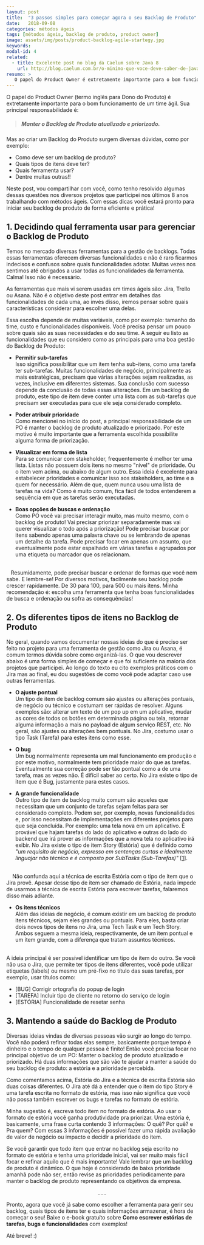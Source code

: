 ```yaml
---
layout: post
title:  "3 passos simples para começar agora o seu Backlog de Produto"
date:   2018-09-08
categories: métodos ágeis
tags: [métodos ágeis, backlog de produto, product owner]
image: assets/img/posts/product-backlog-agile-startegy.jpg
keywords:
modal-id: 4
related:
  - title: Excelente post no blog da Caelum sobre Java 8
    url: http://blog.caelum.com.br/o-minimo-que-voce-deve-saber-de-java-8/
resumo: >
   O papel do Product Owner é extretamente importante para o bom funcionamento de um time ágil. Sua principal responsabilidade é manter o backlog de produto atualizado e priorizado! Para isso é necessário ter organização e tomar algumas decisões antes de começar. Neste post iremos falar das principais dúvidas que surgem quando se inicia a construção de um backlog de produto eficiente.
---
```


O papel do Product Owner (termo inglês para Dono do Produto) é extretamente importante para o bom funcionamento de um time ágil. Sua principal responsabilidade é:

  > ##### Manter o Backlog de Produto atualizado e priorizado.

Mas ao criar um Backlog do Produto surgem diversas dúvidas, como por exemplo:

- Como deve ser um backlog de produto?
- Quais tipos de itens deve ter?
- Quais ferramenta usar?
- Dentre muitas outras!!

Neste post, vou compartilhar com você, como tenho resolvido algumas dessas questões nos diversos projetos que participei nos últimos 8 anos trabalhando com métodos ágeis. Com essas dicas você estará pronto para iniciar seu backlog de produto de forma eficiente e prática!


## 1. Decidindo qual ferramenta usar para gerenciar o Backlog de Produto
Temos no mercado diversas ferramentas para a gestão de backlogs. Todas essas ferramentas oferecem diversas funcionalidades e não é raro ficarmos indecisos e confusos sobre quais funcionalidades adotar. Muitas vezes nos sentimos até obrigados a usar todas as funcionalidades da ferramenta. Calma! Isso não é necessário.

As ferramentas que mais vi serem usadas em times ágeis são: Jira, Trello ou Asana. Não é o objetivo deste post entrar em detalhes das funcionalidades de cada uma, ao invés disso, iremos pensar sobre quais características considerar para escolher uma delas.

Essa escolha depende de muitas variáveis, como por exemplo: tamanho do time, custo e funcionalidades disponíveis. Você precisa pensar um pouco sobre quais são as suas necessidades e do seu time. A seguir eu listo as funcionalidades que eu considero como as principais para uma boa gestão do Backlog de Produto:


* **Permitir sub-tarefas** <br>
Isso significa possibilitar que um item tenha sub-itens, como uma tarefa ter sub-tarefas. Muitas funcionalidades de negócio, principalmente as mais estratégicas, precisam que várias alterações sejam realizadas, as vezes, inclusive em diferentes sistemas. Sua conclusão com sucesso depende da conclusão de todas essas alterações. Em um backlog de produto, este tipo de item deve conter uma lista com as sub-tarefas que precisam ser executadas para que ele seja considerado completo.

* **Poder atribuir prioridade** <br>
Como mencionei no início do post, a principal responsabilidade de um PO é manter o backlog de produto atualizado e priorizado. Por este motivo é muito importante que a ferramenta escolhida possibilite alguma forma de priorização.

* **Visualizar em forma de lista** <br>
Para se comunicar com stakeholder, frequentemente é melhor ter uma lista. Listas não possuem dois itens no mesmo "nível" de prioridade. Ou o item vem acima, ou abaixo de algum outro. Essa ideia é excelente para estabelecer prioridades e comunicar isso aos stakeholders, ao time e a quem for necessário. Além de que, quem nunca usou uma lista de tarefas na vida? Como é muito comum, fica fácil de todos entenderem a sequência em que as tarefas serão executadas.

* **Boas opções de buscas e ordenação** <br>
Como PO você vai precisar interagir muito, mas muito mesmo, com o backlog de produto! Vai precisar priorizar separadamente mas vai querer visualizar o todo após a priorização! Pode precisar buscar por itens sabendo apenas uma palavra chave ou se lembrando de apenas um detalhe da tarefa. Pode precisar focar em apenas um assunto, que eventualmente pode estar espalhado em várias tarefas e agrupados por uma etiqueta ou marcador que os relacionam.
<br>
&nbsp; &nbsp;Resumidamente, pode precisar buscar e ordenar de formas que você nem sabe. E lembre-se! Por diversos motivos, facilmente seu backlog pode crescer rapidamente. De 30 para 100, para 500 ou mais itens. Minha recomendação é: escolha uma ferramenta que tenha boas funcionalidades de busca e ordenação ou sofra as consequências!



## 2. Os diferentes tipos de itens no Backlog de Produto
No geral, quando vamos documentar nossas ideias do que é preciso ser feito no projeto para uma ferramenta de gestão como Jira ou Asana, é comum termos dúvida sobre como organizá-las. O que vou descrever abaixo é uma forma simples de começar e que foi suficiente na maioria dos projetos que participei. Ao longo do texto eu cito exemplos práticos com o Jira mas ao final, eu dou sugestões de como você pode adaptar caso use outras ferramentas.


* **O ajuste pontual** <br>
Um tipo de item de backlog comum são ajustes ou alterações pontuais, de negócio ou técnico e costumam ser rápidas de resolver. Alguns exemplos são: alterar um texto de um pop up em um aplicativo, mudar as cores de todos os botões em determinada página ou tela, retornar alguma informação a mais no payload de algum serviço REST, etc. No geral, são ajustes ou alterações bem pontuais. No Jira, costumo usar o tipo Task (Tarefa) para estes itens como esse.

* **O bug** <br>
Um bug normalmente representa um mal funcionamento em produção e por este motivo, normalmente tem prioridade maior do que as tarefas. Eventualmente sua correção pode ser tão pontual como a de uma tarefa, mas as vezes não. É difícil saber ao certo. No Jira existe o tipo de item que é Bug, justamente para estes casos.

* **A grande funcionalidade** <br>
Outro tipo de item de backlog muito comum são aqueles que necessitam que um conjunto de tarefas sejam feitas para ser considerado completo. Podem ser, por exemplo, novas funcionalidades e, por isso necessitam de implementações em diferentes projetos para que seja concluída. Por exemplo: uma tela nova em um aplicativo. É provável que hajam tarefas do lado do aplicativo e outras do lado do backend que irá prover as informações que a nova tela no aplicativo irá exibir. No Jira existe o tipo de item Story (Estória) que é definido como *"um requisito de negócio, expresso em sentenças curtas e idealmente linguajar não técnico e é composto por SubTasks (Sub-Tarefas)"* [\[1\]](https://confluence.atlassian.com/agile/glossary/story?_ga=2.231644383.1152074856.1537238137-182799752.1527212613).
<br>
&nbsp; &nbsp; Não confunda aqui a técnica de escrita Estória com o tipo de item que o Jira provê. Apesar desse tipo de item ser chamado de Estória, nada impede de usarmos a técnica de escrita Estória para escrever tarefas, falaremos disso mais adiante.

* **Os itens técnicos** <br>
Além das ideias de negócio, é comum existir em um backlog de produto itens técnicos, sejam eles grandes ou pontuais. Para eles, basta criar dois novos tipos de itens no Jira, uma Tech Task e um Tech Story. Ambos seguem a mesma ideia, respectivamente, de um item pontual e um item grande, com a diferença que tratam assuntos técnicos.

<br>
A ideia principal é ser possível identificar um tipo de item do outro. Se você não usa o Jira, que permite ter tipos de itens diferentes, você pode utilizar etiquetas (labels) ou mesmo um pré-fixo no título das suas tarefas, por exemplo, usar títulos como:

* [BUG] Corrigir ortografia do popup de login
* [TAREFA] Incluir tipo de cliente no retorno do serviço de login
* [ESTÓRIA] Funcionalidade de resetar senha


## 3. Mantendo a saúde do Backlog de Produto
Diversas ideias vindas de diversas pessoas vão surgir ao longo do tempo. Você não poderá refinar todas elas sempre, basicamente porque tempo é dinheiro e o tempo de qualquer pessoa é finito! Então você precisa focar no principal objetivo de um PO: Manter o backlog de produto atualizado e priorizado. Há duas informações que são vão te ajudar a manter a saúde do seu backlog de produto: a estória e a prioridade percebida.

Como comentamos acima, Estória do Jira e a técnica de escrita Estória são duas coisas diferentes. O Jira até dá a entender que o item do tipo Story é uma tarefa escrita no formato de estória, mas isso não significa que você não possa também escrever os bugs e tarefas no formato de estória.

Minha sugestão é, escreva todo item no formato de estória. Ao usar o formato de estória você ganha produtividade pra priorizar. Uma estória é, basicamente, uma frase curta contendo 3 informações: O quê? Por quê? e Pra quem? Com essas 3 informações é possível fazer uma rápida avaliação de valor de negócio ou impacto e decidir a prioridade do item.

Se você garantir que todo item que entrar no backlog seja escrito no formato de estória e tenha uma prioridade inicial, vai ser muito mais fácil focar e refinar aquilo que é mais importante! Vale lembrar que um backlog de produto é dinâmico. O que hoje é considerado de baixa prioridade amanhã pode não ser, então revise as prioridades periodicamente para manter o backlog de produto representando os objetivos da empresa.


<p><center>. . .</center></p>

Pronto, agora que você já sabe como escolher a ferramenta para gerir seu backlog, quais tipos de itens ter e quais informações armazenar, é hora de começar o seu! Baixe o e-book gratuíto sobre **Como escrever estórias de tarefas, bugs e funcionalidades** com exemplos!

Até breve! :)

